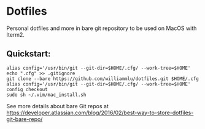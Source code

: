 # Dotfiles
Personal dotfiles and more in bare git repository to be used on MacOS with Iterm2.

## Quickstart:

```
alias config='/usr/bin/git --git-dir=$HOME/.cfg/ --work-tree=$HOME'
echo ".cfg" >> .gitignore
git clone --bare https://github.com/williammlu/dotfiles.git $HOME/.cfg
alias config='/usr/bin/git --git-dir=$HOME/.cfg/ --work-tree=$HOME'
config checkout
sudo sh ~/.vim/mac_install.sh
```

See more details about bare Git repos at https://developer.atlassian.com/blog/2016/02/best-way-to-store-dotfiles-git-bare-repo/
